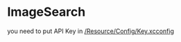 # ImageSearch

you need to put API Key in [/Resource/Config/Key.xcconfig](https://github.com/wannagohome/ImageSearch/blob/master/ImageSearch/Resource/Config/Keys.xcconfig)
